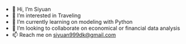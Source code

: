 - 👋 Hi, I’m Siyuan
- 👀 I’m interested in Traveling
- 🌱 I’m currently learning on modeling with Python 
- 💞️ I’m looking to collaborate on economical or financial data analysis 
- 📫 Reach me on siyuan999dk@gmail.com

<!---
siyuan999dk/siyuan999dk is a ✨ special ✨ repository because its `README.md` (this file) appears on your GitHub profile.
You can click the Preview link to take a look at your changes.
--->
